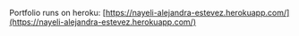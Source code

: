 Portfolio runs on heroku: [https://nayeli-alejandra-estevez.herokuapp.com/](https://nayeli-alejandra-estevez.herokuapp.com/) 
